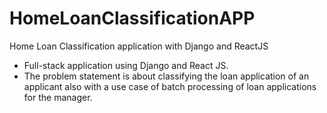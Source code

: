 # HomeLoanClassificationAPP
Home Loan Classification application with Django and ReactJS


- Full-stack application using Django and React JS. 
- The problem statement is about classifying the loan application of an applicant also with a use case of batch processing of loan applications for the manager.
